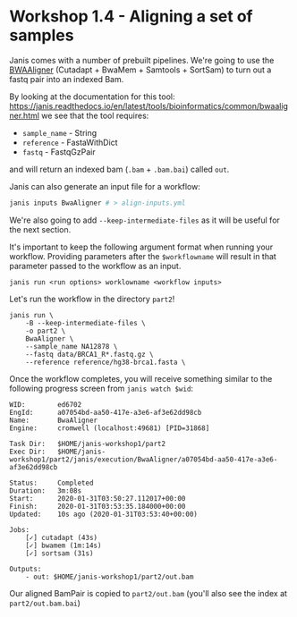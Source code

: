 # Workshop 1.4 - Aligning a set of samples

Janis comes with a number of prebuilt pipelines. We're going to use the [BWAAligner](https://janis.readthedocs.io/en/latest/tools/bioinformatics/common/bwaaligner.html) (Cutadapt + BwaMem + Samtools + SortSam) to turn out a fastq pair into an indexed Bam.

By looking at the documentation for this tool: https://janis.readthedocs.io/en/latest/tools/bioinformatics/common/bwaaligner.html we see that the tool requires:

- `sample_name` - String
- `reference` - FastaWithDict
- `fastq` - FastqGzPair

and will return an indexed bam (`.bam` + `.bam.bai`) called `out`.

Janis can also generate an input file for a workflow:

```bash
janis inputs BwaAligner # > align-inputs.yml
```

We're also going to add `--keep-intermediate-files` as it will be useful for the next section.

It's important to keep the following argument format when running your workflow. Providing parameters after the `$workflowname` will result in that parameter passed to the workflow as an input.

```
janis run <run options> worklowname <workflow inputs>
```


Let's run the workflow in the directory `part2`!

```
janis run \
    -B --keep-intermediate-files \
    -o part2 \
    BwaAligner \
    --sample_name NA12878 \
    --fastq data/BRCA1_R*.fastq.gz \
    --reference reference/hg38-brca1.fasta \
```

Once the workflow completes, you will receive something similar to the following progress screen from `janis watch $wid`:

```
WID:        ed6702
EngId:      a07054bd-aa50-417e-a3e6-af3e62dd98cb
Name:       BwaAligner
Engine:     cromwell (localhost:49681) [PID=31868]

Task Dir:   $HOME/janis-workshop1/part2
Exec Dir:   $HOME/janis-workshop1/part2/janis/execution/BwaAligner/a07054bd-aa50-417e-a3e6-af3e62dd98cb

Status:     Completed
Duration:   3m:08s
Start:      2020-01-31T03:50:27.112017+00:00
Finish:     2020-01-31T03:53:35.184000+00:00
Updated:    10s ago (2020-01-31T03:53:40+00:00)

Jobs: 
    [✓] cutadapt (43s)
    [✓] bwamem (1m:14s)
    [✓] sortsam (31s)       

Outputs:
    - out: $HOME/janis-workshop1/part2/out.bam
```

Our aligned BamPair is copied to `part2/out.bam` (you'll also see the index at `part2/out.bam.bai`)